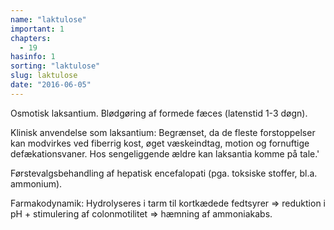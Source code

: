 ```yaml
---
name: "laktulose"
important: 1
chapters:
  - 19
hasinfo: 1
sorting: "laktulose"
slug: laktulose
date: "2016-06-05"
---
```


Osmotisk laksantium. Blødgøring af formede fæces (latenstid 1-3 døgn).

Klinisk anvendelse som laksantium: Begrænset, da de fleste forstoppelser kan
modvirkes ved fiberrig kost, øget væskeindtag, motion og fornuftige
defækationsvaner. Hos sengeliggende ældre kan laksantia komme på tale.'

Førstevalgsbehandling af hepatisk encefalopati (pga. toksiske stoffer, bl.a.
ammonium).

Farmakodynamik: Hydrolyseres i tarm til kortkædede fedtsyrer => reduktion i pH +
stimulering af colonmotilitet => hæmning af ammoniakabs.
